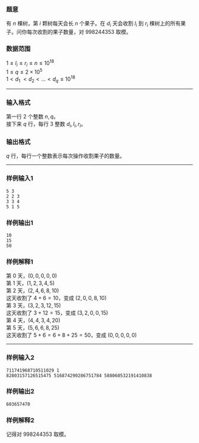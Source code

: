 ### 题意
有 $n$ 棵树，第 $i$ 颗树每天会长 $n$ 个果子。在 $d_i$ 天会收割 $l_i$ 到 $r_i$ 棵树上的所有果子。问你每次收割的果子数量，对 $998244353$ 取模。
### 数据范围
$1\le l_i\le r_i\le n\le10^{18}$  
$1\le q\le2\times10^5$  
$1 < d_1\ < d_2 < ... < d_q\le10^{18}$


---
### 输入格式
第一行 $2$ 个整数 $n,q$。  
接下来 $q$ 行，每行 $3$ 整数 $d_i,l_i,r_i$。
### 输出格式
$q$ 行，每行一个整数表示每次操作收割果子的数量。

---
### 样例输入1
```
5 3
2 2 3
3 3 4
5 1 5
```
### 样例输出1
```
10
15
50
```
### 样例解释1
第 $0$ 天，$(0,0,0,0,0)$  
第 $1$ 天，$(1,2,3,4,5)$  
第 $2$ 天，$(2,4,6,8,10)$  
这天收割了 $4+6=10$，变成 $(2,0,0,8,10)$  
第 $3$ 天，$(3,2,3,12,15)$  
这天收割了 $3+12=15$，变成 $(3,2,0,0,15)$  
第 $4$ 天，$(4,4,3,4,20)$  
第 $5$ 天，$(5,6,6,8,25)$  
这天收割了 $5+6=6+8+25=50$，变成 $(0,0,0,0,0)$

---
### 样例输入2
```
711741968710511029 1
82803157126515475 516874290286751784 588060532191410838
```
### 样例输出2
```
603657470
```
### 样例解释2
记得对 $998244353$ 取模。
